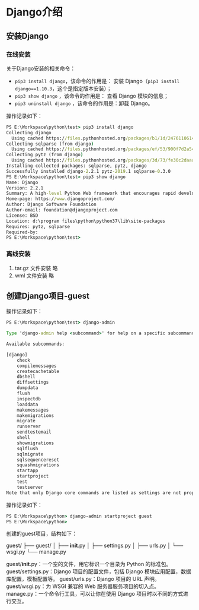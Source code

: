 # Django介绍

## 安装Django

### 在线安装
关于Django安装的相关命令：
- `pip3 install django`，该命令的作用是： 安装 Django（`pip3 install django==1.10.3`，这个是指定版本安装）；
- `pip3 show django` ，该命令的作用是： 查看 Django 模块的信息；
- `pip3 uninstall django` ，该命令的作用是：卸载 Django。

操作记录如下：

```cmd
PS E:\Workspace\python\test> pip3 install django
Collecting django
  Using cached https://files.pythonhosted.org/packages/b1/1d/2476110614367adfb079a9bc718621f9fc8351e9214e1750cae1832d4090/Django-2.2.1-py3-none-any.whl
Collecting sqlparse (from django)
  Using cached https://files.pythonhosted.org/packages/ef/53/900f7d2a54557c6a37886585a91336520e5539e3ae2423ff1102daf4f3a7/sqlparse-0.3.0-py2.py3-none-any.whl
Collecting pytz (from django)
  Using cached https://files.pythonhosted.org/packages/3d/73/fe30c2daaaa0713420d0382b16fbb761409f532c56bdcc514bf7b6262bb6/pytz-2019.1-py2.py3-none-any.whl
Installing collected packages: sqlparse, pytz, django
Successfully installed django-2.2.1 pytz-2019.1 sqlparse-0.3.0
PS E:\Workspace\python\test> pip3 show django
Name: Django
Version: 2.2.1
Summary: A high-level Python Web framework that encourages rapid development and clean, pragmatic design.
Home-page: https://www.djangoproject.com/
Author: Django Software Foundation
Author-email: foundation@djangoproject.com
License: BSD
Location: d:\program files\python\python37\lib\site-packages
Requires: pytz, sqlparse
Required-by:
PS E:\Workspace\python\test>
```
### 离线安装
1. tar.gz 文件安装
略
2. wml 文件安装
略

## 创建Django项目-guest

操作记录如下：

```cmd
PS E:\Workspace\python\test> django-admin

Type 'django-admin help <subcommand>' for help on a specific subcommand.

Available subcommands:

[django]
    check
    compilemessages
    createcachetable
    dbshell
    diffsettings
    dumpdata
    flush
    inspectdb
    loaddata
    makemessages
    makemigrations
    migrate
    runserver
    sendtestemail
    shell
    showmigrations
    sqlflush
    sqlmigrate
    sqlsequencereset
    squashmigrations
    startapp
    startproject
    test
    testserver
Note that only Django core commands are listed as settings are not properly configured (error: Requested setting INSTALLED_APPS, but settings are not configured. You must either define the environment variable DJANGO_SETTINGS_MODULE or call settings.configure() before accessing settings.).
```

操作记录如下：

```cmd
PS E:\Workspace\python> django-admin startproject guest
PS E:\Workspace\python>
```

创建的guest项目，结构如下：

guest/
├── guest/
│ ├── __init__.py
│ ├── settings.py
│ ├── urls.py
│ └── wsgi.py
└── manage.py

guest/__init__.py：一个空的文件，用它标识一个目录为 Python 的标准包。
guest/settings.py：Django 项目的配置文件，包括 Django 模块应用配置，数据库配置，模板配置等。
guest/urls.py：Django 项目的 URL 声明。
guest/wsgi.py：为 WSGI 兼容的 Web 服务器服务项目的切入点。
manage.py：一个命令行工具，可以让你在使用 Django 项目时以不同的方式进行交互。
